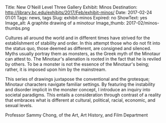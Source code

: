Title: New O'Neill Level Three Gallery Exhibit: Minos
Destination: http://library.bc.edu/exhibits/2017/Feb/exhibit-minos/
Date: 2017-02-24 01:01 
Tags: news, tags 
Slug: exhibit-minos
Expired: no
ShowText: yes
Image_alt: A graphite drawing of a minotour
Image_thumb: 2017-02/minos-thumbs.png

Cultures all around the world and in different times have strived for the establishment of stability and order. In this attempt those who do not fit into the status quo, those deemed as different, are consigned and silenced. Myths usually portray them as monsters, as the Greek myth of the Minotaur can attest to. The Minotaur's alienation is rooted in the fact that he is reviled by others. To be a monster is not the essence of the Minotaur's being; rather, it is imposed upon him by the mainstream.

This series of drawings juxtapose the conventional and the grotesque; Minotaur characters navigate familiar settings. By featuring the instability and disorder implicit in the monster concept, I introduce an inquiry into societal paradigms. This entails a consideration through contrast of a reality that embraces what is different at cultural, political, racial, economic, and sexual levels.

Professor Sammy Chong, of the Art, Art History, and Film Department
